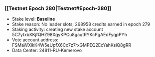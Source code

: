### [[Testnet Epoch 280|Testnet#Epoch-280]]
* Stake level: **Baseline**
* Stake reason: No leader slots; 268958 credits earned in epoch 279
* Staking activity: creating new stake account 5C7ytxbXKjfQHZ98XgyKPCu8gaqtRYKcPgAEdFyqpPYh
* Vote account address: FSMaWXikK4W5eUpfX6Cc7z7rxGMPEQ2EcYahKsiQ8gRR
* Data Center: 24811-RU-Kemerovo
